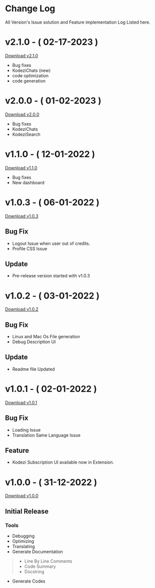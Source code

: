 # Change Log

All Version's Issue solution and Feature implementation Log Listed here.

# **v2.1.0** - ( 02-17-2023 )
[Download v2.1.0](https://marketplace.visualstudio.com/_apis/public/gallery/publishers/kodezi/vsextensions/kodezi/2.1.1/vspackage)

- Bug fixes
- KodeziChats (new)
- code optimization
- code generation

# **v2.0.0** - ( 01-02-2023 )
[Download v2.0.0](https://marketplace.visualstudio.com/_apis/public/gallery/publishers/kodezi/vsextensions/kodezi/2.0.3/vspackage)

- Bug fixes
- KodeziChats
- KodeziSearch
# **v1.1.0** - ( 12-01-2022 )
[Download v1.1.0](https://marketplace.visualstudio.com/_apis/public/gallery/publishers/kodezi/vsextensions/kodezi/1.1.0/vspackage)

- Bug fixes
- New dashboard

# **v1.0.3** - ( 06-01-2022 )
[Download v1.0.3](https://marketplace.visualstudio.com/_apis/public/gallery/publishers/kodezi/vsextensions/kodezi/1.0.3/vspackage)

## Bug Fix
- Logout Issue when user out of credits.
- Profile CSS Issue

## Update
- Pre-release version started with v1.0.3

# **v1.0.2** - ( 03-01-2022 )
[Download v1.0.2](https://marketplace.visualstudio.com/_apis/public/gallery/publishers/kodezi/vsextensions/kodezi/1.0.2/vspackage)

## Bug Fix
- Linux and Mac Os File generation
- Debug Description UI

## Update
- Readme file Updated

# **v1.0.1** - ( 02-01-2022 )
[Download v1.0.1](https://marketplace.visualstudio.com/_apis/public/gallery/publishers/kodezi/vsextensions/kodezi/1.0.1/vspackage)

## Bug Fix
- Loading Issue 
- Translation Same Language Issue

## Feature
- Kodezi Subscription UI available now in Extension.

# **v1.0.0** - ( 31-12-2022 )
[Download v1.0.0](https://marketplace.visualstudio.com/_apis/public/gallery/publishers/kodezi/vsextensions/kodezi/1.0.0/vspackage)

## Initial Release
### Tools
- Debugging
- Optimizing
- Translating
- Generate Documentation
> - Line By Line Comments
> - Code Summary
> - Docstring
- Generate Codes